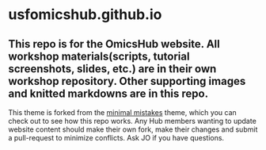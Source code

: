 

# usfomicshub.github.io

## This repo is for the OmicsHub website. All workshop materials(scripts, tutorial screenshots, slides, etc.) are in their own workshop repository. Other supporting images and knitted markdowns are in this repo. 

This theme is forked from the [minimal mistakes](https://mmistakes.github.io/minimal-mistakes/docs/quick-start-guide/) theme,
which you can check out to see how this repo works. Any Hub members wanting to update website content should make their own fork, make their changes and submit a pull-request to minimize conflicts. Ask JO if you have questions.



